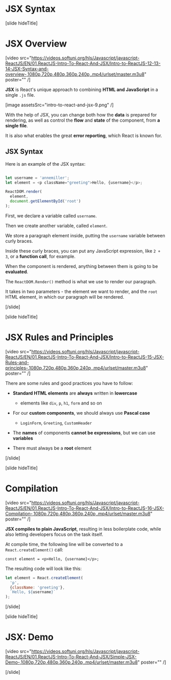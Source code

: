 # JSX Syntax

[slide hideTitle]

# JSX Overview

[video src="https://videos.softuni.org/hls/Javascript/javascript-ReactJS/EN/01.ReactJS-Intro-To-React-And-JSX/Intro-to-ReactJS-12-13-14-JSX-Syntax-and-overview-,1080p,720p,480p,360p,240p,.mp4/urlset/master.m3u8" poster="" /]

**JSX** is React's unique approach to combining **HTML and JavaScript** in a single `.js` file.

[image assetsSrc="intro-to-react-and-jsx-9.png" /]

With the help of JSX, you can change both how the **data** is prepared for rendering, as well as control the **flow** and **state** of the component, from **a single file**.

It is also what enables the great **error reporting**, which React is known for.

## JSX Syntax

Here is an example of the JSX syntax:

```js

let username = 'annemiller';
let element = <p className="greeting">Hello, {username}</p>;

ReactDOM.render(
  element,
  document.getElementById('root')
);

```

First, we declare a variable called `username`.

Then we create another variable, called `element`.

We store a paragraph element inside, putting the `username` variable between curly braces.

Inside these curly braces, you can put any JavaScript expression, like `2 + 3`, or a **function call**, for example.

When the component is rendered, anything between them is going to be **evaluated**.

The `ReactDOM.Render()` method is what we use to render our paragraph.

It takes in two parameters \- the element we want to render, and the `root` HTML element, in which our paragraph will be rendered.

[/slide]

[slide hideTitle]

# JSX Rules and Principles

[video src="https://videos.softuni.org/hls/Javascript/javascript-ReactJS/EN/01.ReactJS-Intro-To-React-And-JSX/Intro-to-ReactJS-15-JSX-Rules-and-principles-,1080p,720p,480p,360p,240p,.mp4/urlset/master.m3u8" poster="" /]

There are some rules and good practices you have to follow:

- **Standard HTML elements** are **always** written in **lowercase**
  * elements like `div`, `p`, `h1`, `form` and so on
  
- For our **custom components**, we should always use **Pascal case**
  * `LoginForm`, `Greeting`, `CustomHeader`

- The **names** of components **cannot be expressions**, but we can use **variables**

- There must always be a **root** element

[/slide]


[slide hideTitle]

# Compilation

[video src="https://videos.softuni.org/hls/Javascript/javascript-ReactJS/EN/01.ReactJS-Intro-To-React-And-JSX/Intro-to-ReactJS-16-JSX-Compilation-,1080p,720p,480p,360p,240p,.mp4/urlset/master.m3u8" poster="" /]

**JSX compiles to plain JavaScript**, resulting in less boilerplate code, while also letting developers focus on the task itself.

At compile time, the following line will be converted to a `React.createElement()` call:

`const element = <p>Hello, {username}</p>;`

The resulting code will look like this:

```js
let element = React.createElement(
  'p',
  {className: 'greeting'},
  `Hello, ${username}`
);
```

[/slide]

[slide hideTitle]

# JSX: Demo

[video src="https://videos.softuni.org/hls/Javascript/javascript-ReactJS/EN/01.ReactJS-Intro-To-React-And-JSX/Simple-JSX-Demo-,1080p,720p,480p,360p,240p,.mp4/urlset/master.m3u8" poster="" /]

[/slide]